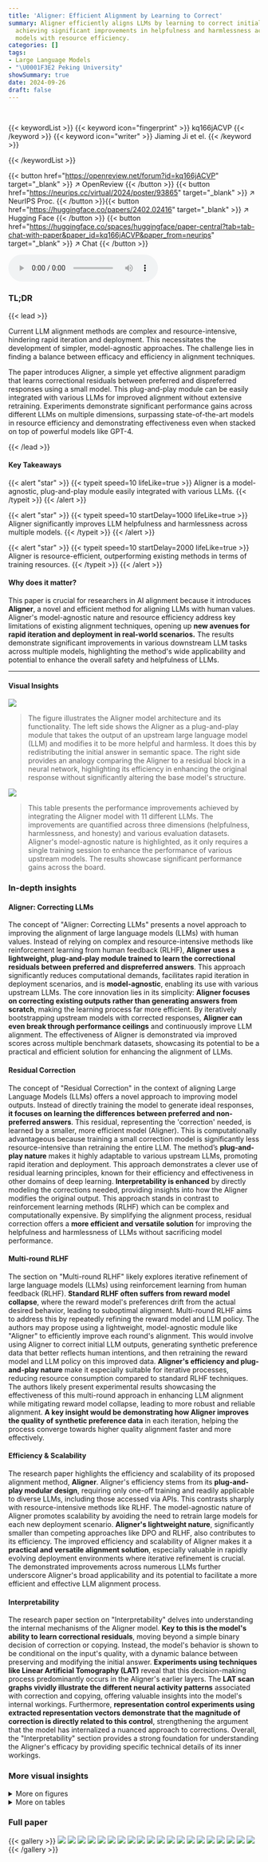 ```yaml
---
title: 'Aligner: Efficient Alignment by Learning to Correct'
summary: Aligner efficiently aligns LLMs by learning to correct initial responses,
  achieving significant improvements in helpfulness and harmlessness across various
  models with resource efficiency.
categories: []
tags:
- Large Language Models
- "\U0001F3E2 Peking University"
showSummary: true
date: 2024-09-26
draft: false
---
```


<br>

{{< keywordList >}}
{{< keyword icon="fingerprint" >}} kq166jACVP {{< /keyword >}}
{{< keyword icon="writer" >}} Jiaming Ji et el. {{< /keyword >}}
 
{{< /keywordList >}}

{{< button href="https://openreview.net/forum?id=kq166jACVP" target="_blank" >}}
↗ OpenReview
{{< /button >}}
{{< button href="https://neurips.cc/virtual/2024/poster/93865" target="_blank" >}}
↗ NeurIPS Proc.
{{< /button >}}{{< button href="https://huggingface.co/papers/2402.02416" target="_blank" >}}
↗ Hugging Face
{{< /button >}}
{{< button href="https://huggingface.co/spaces/huggingface/paper-central?tab=tab-chat-with-paper&paper_id=kq166jACVP&paper_from=neurips" target="_blank" >}}
↗ Chat
{{< /button >}}



<audio controls>
    <source src="https://ai-paper-reviewer.com/kq166jACVP/podcast.wav" type="audio/wav">
    Your browser does not support the audio element.
</audio>


### TL;DR


{{< lead >}}

Current LLM alignment methods are complex and resource-intensive, hindering rapid iteration and deployment. This necessitates the development of simpler, model-agnostic approaches.  The challenge lies in finding a balance between efficacy and efficiency in alignment techniques.

The paper introduces Aligner, a simple yet effective alignment paradigm that learns correctional residuals between preferred and dispreferred responses using a small model.  This plug-and-play module can be easily integrated with various LLMs for improved alignment without extensive retraining.  Experiments demonstrate significant performance gains across different LLMs on multiple dimensions, surpassing state-of-the-art models in resource efficiency and demonstrating effectiveness even when stacked on top of powerful models like GPT-4.

{{< /lead >}}


#### Key Takeaways

{{< alert "star" >}}
{{< typeit speed=10 lifeLike=true >}} Aligner is a model-agnostic, plug-and-play module easily integrated with various LLMs. {{< /typeit >}}
{{< /alert >}}

{{< alert "star" >}}
{{< typeit speed=10 startDelay=1000 lifeLike=true >}} Aligner significantly improves LLM helpfulness and harmlessness across multiple models. {{< /typeit >}}
{{< /alert >}}

{{< alert "star" >}}
{{< typeit speed=10 startDelay=2000 lifeLike=true >}} Aligner is resource-efficient, outperforming existing methods in terms of training resources. {{< /typeit >}}
{{< /alert >}}

#### Why does it matter?
This paper is crucial for researchers in AI alignment because it introduces **Aligner**, a novel and efficient method for aligning LLMs with human values.  Aligner's model-agnostic nature and resource efficiency address key limitations of existing alignment techniques, opening up **new avenues for rapid iteration and deployment in real-world scenarios.**  The results demonstrate significant improvements in various downstream LLM tasks across multiple models, highlighting the method's wide applicability and potential to enhance the overall safety and helpfulness of LLMs.

------
#### Visual Insights



![](https://ai-paper-reviewer.com/kq166jACVP/figures_1_1.jpg)

> The figure illustrates the Aligner model architecture and its functionality.  The left side shows the Aligner as a plug-and-play module that takes the output of an upstream large language model (LLM) and modifies it to be more helpful and harmless.  It does this by redistributing the initial answer in semantic space. The right side provides an analogy comparing the Aligner to a residual block in a neural network, highlighting its efficiency in enhancing the original response without significantly altering the base model's structure.





![](https://ai-paper-reviewer.com/kq166jACVP/tables_3_1.jpg)

> This table presents the performance improvements achieved by integrating the Aligner model with 11 different LLMs.  The improvements are quantified across three dimensions (helpfulness, harmlessness, and honesty) and various evaluation datasets.  Aligner's model-agnostic nature is highlighted, as it only requires a single training session to enhance the performance of various upstream models.  The results showcase significant performance gains across the board.





### In-depth insights


#### Aligner: Correcting LLMs
The concept of "Aligner: Correcting LLMs" presents a novel approach to improving the alignment of large language models (LLMs) with human values.  Instead of relying on complex and resource-intensive methods like reinforcement learning from human feedback (RLHF), **Aligner uses a lightweight, plug-and-play module trained to learn the correctional residuals between preferred and dispreferred answers**. This approach significantly reduces computational demands, facilitates rapid iteration in deployment scenarios, and is **model-agnostic**, enabling its use with various upstream LLMs.  The core innovation lies in its simplicity: **Aligner focuses on correcting existing outputs rather than generating answers from scratch**, making the learning process far more efficient.  By iteratively bootstrapping upstream models with corrected responses, **Aligner can even break through performance ceilings** and continuously improve LLM alignment. The effectiveness of Aligner is demonstrated via improved scores across multiple benchmark datasets, showcasing its potential to be a practical and efficient solution for enhancing the alignment of LLMs.

#### Residual Correction
The concept of "Residual Correction" in the context of aligning Large Language Models (LLMs) offers a novel approach to improving model outputs.  Instead of directly training the model to generate ideal responses, **it focuses on learning the differences between preferred and non-preferred answers**.  This residual, representing the 'correction' needed, is learned by a smaller, more efficient model (Aligner). This is computationally advantageous because training a small correction model is significantly less resource-intensive than retraining the entire LLM.  The method’s **plug-and-play nature** makes it highly adaptable to various upstream LLMs, promoting rapid iteration and deployment. This approach demonstrates a clever use of residual learning principles, known for their efficiency and effectiveness in other domains of deep learning.  **Interpretability is enhanced** by directly modeling the corrections needed, providing insights into how the Aligner modifies the original output. This approach stands in contrast to reinforcement learning methods (RLHF) which can be complex and computationally expensive. By simplifying the alignment process, residual correction offers a **more efficient and versatile solution** for improving the helpfulness and harmlessness of LLMs without sacrificing model performance.

#### Multi-round RLHF
The section on "Multi-round RLHF" likely explores iterative refinement of large language models (LLMs) using reinforcement learning from human feedback (RLHF).  **Standard RLHF often suffers from reward model collapse**, where the reward model's preferences drift from the actual desired behavior, leading to suboptimal alignment.  Multi-round RLHF aims to address this by repeatedly refining the reward model and LLM policy.  The authors may propose using a lightweight, model-agnostic module like "Aligner" to efficiently improve each round's alignment. This would involve using Aligner to correct initial LLM outputs, generating synthetic preference data that better reflects human intentions, and then retraining the reward model and LLM policy on this improved data.  **Aligner's efficiency and plug-and-play nature** make it especially suitable for iterative processes, reducing resource consumption compared to standard RLHF techniques.  The authors likely present experimental results showcasing the effectiveness of this multi-round approach in enhancing LLM alignment while mitigating reward model collapse, leading to more robust and reliable alignment.  **A key insight would be demonstrating how Aligner improves the quality of synthetic preference data** in each iteration, helping the process converge towards higher quality alignment faster and more effectively.

#### Efficiency & Scalability
The research paper highlights the efficiency and scalability of its proposed alignment method, **Aligner**.  Aligner's efficiency stems from its **plug-and-play modular design**, requiring only one-off training and readily applicable to diverse LLMs, including those accessed via APIs.  This contrasts sharply with resource-intensive methods like RLHF.  The model-agnostic nature of Aligner promotes scalability by avoiding the need to retrain large models for each new deployment scenario.  **Aligner's lightweight nature**, significantly smaller than competing approaches like DPO and RLHF, also contributes to its efficiency. The improved efficiency and scalability of Aligner makes it a **practical and versatile alignment solution**, especially valuable in rapidly evolving deployment environments where iterative refinement is crucial.  The demonstrated improvements across numerous LLMs further underscore Aligner's broad applicability and its potential to facilitate a more efficient and effective LLM alignment process.

#### Interpretability
The research paper section on "Interpretability" delves into understanding the internal mechanisms of the Aligner model.  **Key to this is the model's ability to learn correctional residuals**, moving beyond a simple binary decision of correction or copying. Instead, the model's behavior is shown to be conditional on the input's quality, with a dynamic balance between preserving and modifying the initial answer.  **Experiments using techniques like Linear Artificial Tomography (LAT)** reveal that this decision-making process predominantly occurs in the Aligner's earlier layers.  The **LAT scan graphs vividly illustrate the different neural activity patterns** associated with correction and copying, offering valuable insights into the model's internal workings.  Furthermore,  **representation control experiments using extracted representation vectors demonstrate that the magnitude of correction is directly related to this control**, strengthening the argument that the model has internalized a nuanced approach to corrections. Overall, the "Interpretability" section provides a strong foundation for understanding the Aligner's efficacy by providing specific technical details of its inner workings.


### More visual insights

<details>
<summary>More on figures
</summary>


![](https://ai-paper-reviewer.com/kq166jACVP/figures_4_1.jpg)

> This figure shows the distribution of helpfulness and harmlessness scores before and after applying Aligner-7B to different upstream models.  Panel (a) displays the distribution in the training data, highlighting the difference between preferred and dis-preferred answers. Panels (b1-b3) show how Aligner-7B shifts the distribution for different LLMs, improving helpfulness and harmlessness.  It demonstrates Aligner-7B's ability to correct for various model shortcomings, including refusal to answer and lack of alignment.


![](https://ai-paper-reviewer.com/kq166jACVP/figures_5_1.jpg)

> This figure shows the distribution shifts in helpfulness and harmlessness scores before and after applying Aligner-7B to different LLMs.  It illustrates how Aligner-7B improves the scores, especially for models that initially had low scores or exhibited problematic behaviors like refusing to answer.  The plots show the distribution of scores in the training data and then the resulting distribution after Aligner-7B's intervention for several different LLMs.


![](https://ai-paper-reviewer.com/kq166jACVP/figures_7_1.jpg)

> This figure shows the results of interpretability experiments on the Aligner model.  The LAT scan graphs (a) and (b) visualize the neural activity in different layers of the Aligner while generating responses. Graph (a) shows higher activity for correction, while (b) shows a tendency to copy the original response, indicating that the correction decision is made primarily in the early layers. Graph (c) demonstrates how manipulating the correction representation vector linearly affects the degree of correction applied by the Aligner, confirming its interpretability.


![](https://ai-paper-reviewer.com/kq166jACVP/figures_7_2.jpg)

> This figure illustrates how Aligner, a plug-and-play module, can be integrated into a multi-round RLHF (Reinforcement Learning from Human Feedback) or DPO (Direct Preference Optimization) pipeline to improve alignment.  In each round, the upstream LLM generates a response (A), which is then refined by Aligner to produce a better response (A*).  These improved responses (A*) are used to create a synthetic preference dataset for the next round of RLHF/DPO, iteratively bootstrapping the upstream model's alignment with human preferences and values. This iterative process helps mitigate reward model collapse and over-optimization that can occur in typical multi-round RLHF/DPO training.


![](https://ai-paper-reviewer.com/kq166jACVP/figures_8_1.jpg)

> The figure shows the results of a multi-round alignment pipeline using Aligner, compared to standard multi-round PPO and DPO.  The x-axis represents helpfulness, and the y-axis represents harmlessness.  Each point represents the model's performance after a round of training.  Aligner consistently improves both helpfulness and harmlessness across multiple rounds, unlike the other methods which mainly focus on helpfulness, often at the cost of increased harmfulness. This demonstrates Aligner's ability to enhance both dimensions simultaneously and its effectiveness in mitigating reward model collapse in multi-round RLHF.


![](https://ai-paper-reviewer.com/kq166jACVP/figures_14_1.jpg)

> This figure illustrates the methodology of using weak models to supervise strong models, specifically focusing on the 'Weak-to-Strong Correction via Aligner' approach.  It compares three scenarios: Super Alignment (human directly supervising a very strong AI), Weak-to-Strong Generalization (a weaker AI supervising a stronger AI), and the proposed Weak-to-Strong Correction via Aligner (where a lightweight Aligner model acts as the weak supervisor to correct and improve the outputs of a much stronger LLM, such as GPT-4 or Llama2). The figure emphasizes the scalability and reliability of the proposed method compared to direct human supervision, which becomes increasingly difficult as AI models become more powerful.


![](https://ai-paper-reviewer.com/kq166jACVP/figures_14_2.jpg)

> This figure illustrates the difference between the Weak-to-Strong Generalization and the Weak-to-Strong Correction methodologies.  The former involves a weak model generating labels for training a strong model. The latter uses Aligner, a smaller model, to correct the output of a strong model, creating training labels to further improve the strong model's performance.  This highlights the paper's approach of using a smaller, efficient model (Aligner) to enhance the alignment of larger language models.


![](https://ai-paper-reviewer.com/kq166jACVP/figures_27_1.jpg)

> This figure illustrates the data processing pipeline for creating the training dataset used in the Aligner model.  It starts with a raw corpus of prompts, which undergoes prompt quality filtering.  Then, multiple language models (LLMs) generate answers.  These are filtered for quality and duplicates, resulting in pairwise data.  Finally, multiple annotators, including human annotators, GPT-4 and Llama2-70B-Chat, provide corrections, leading to a final training dataset of 50K query-answer-correction (Q-A-C) triplets.


![](https://ai-paper-reviewer.com/kq166jACVP/figures_29_1.jpg)

> The figure shows the architecture of the Aligner module, a plug-and-play module that can be stacked on top of any upstream LLM to improve its alignment with human intentions.  The left side illustrates how Aligner redistributes the initial LLM output to produce more helpful and harmless responses. The right side draws an analogy between Aligner and a residual block in a neural network, highlighting its ability to enhance the upstream model without significantly altering its parameters.


</details>




<details>
<summary>More on tables
</summary>


![](https://ai-paper-reviewer.com/kq166jACVP/tables_6_1.jpg)
> This table presents the performance improvement achieved by integrating the Aligner model with 11 different LLMs.  The improvements are quantified across three dimensions: helpfulness, harmlessness, and honesty (3H). The table shows the average improvement percentage for each LLM and the average improvement across all tested LLMs. Note that the Aligner model only required a single training session to work across multiple models.

![](https://ai-paper-reviewer.com/kq166jACVP/tables_6_2.jpg)
> This table presents the performance improvements achieved by integrating the Aligner model with various upstream LLMs.  The results are evaluated using three metrics (Helpfulness, Harmlessness, Honesty) across multiple datasets and models.  A key highlight is that Aligner consistently improves the performance of upstream models with only one training session.

![](https://ai-paper-reviewer.com/kq166jACVP/tables_15_1.jpg)
> This table presents the performance improvements achieved by deploying the Aligner model across eleven different LLMs, evaluated on helpfulness, harmlessness, and honesty.  The results are shown as percentage increases compared to the base LLM performance for various Aligner sizes.  It demonstrates the model-agnostic nature of Aligner and its ability to improve upon diverse base models without requiring retraining.

![](https://ai-paper-reviewer.com/kq166jACVP/tables_18_1.jpg)
> This table presents the performance improvements achieved by integrating the Aligner model with 11 different LLMs.  The improvements are measured across three dimensions: helpfulness, harmlessness, and honesty (3H).  The table shows the percentage increase in these metrics for different Aligner and LLM combinations.  It highlights Aligner's model-agnostic nature, as it requires only a single training session to be effective with various models.

![](https://ai-paper-reviewer.com/kq166jACVP/tables_18_2.jpg)
> This table presents the performance improvements achieved by deploying the Aligner model across eleven different LLMs.  The evaluation is based on three dimensions (helpfulness, harmlessness, and honesty).  The table shows the percentage improvement in each of these dimensions for various Aligner sizes (2B, 7B) when combined with different upstream LLMs.  It highlights the model-agnostic and plug-and-play nature of Aligner, as only one-off training is needed for each Aligner size to significantly improve the performance of a variety of LLMs.

![](https://ai-paper-reviewer.com/kq166jACVP/tables_19_1.jpg)
> This table presents the performance improvements achieved by deploying the Aligner model across different LLMs, evaluated on the three dimensions (helpfulness, harmlessness, and honesty).  The average improvement percentage for each LLM is displayed, showing the effectiveness of Aligner across various models.  It also highlights the resource efficiency of Aligner requiring only a single training session.

![](https://ai-paper-reviewer.com/kq166jACVP/tables_20_1.jpg)
> This table presents the performance improvement achieved by integrating Aligner with various upstream LLMs.  The improvements are quantified across three dimensions: helpfulness, harmlessness, and honesty.  Aligner's model-agnostic nature is highlighted, showing consistent gains across different models using only one training session.  The average improvement percentages are reported, indicating the efficacy of Aligner in enhancing the performance of various LLMs.

![](https://ai-paper-reviewer.com/kq166jACVP/tables_21_1.jpg)
> This table presents the performance improvements achieved by integrating the Aligner model with 11 different LLMs, evaluated on the three dimensions of helpfulness, harmlessness, and honesty. The results show that Aligner consistently improves the performance of the base models across different scales and model types.  Noteworthy is that Aligner only requires one-off training to be applied to various models and achieves zero-shot improvements on unseen models.

![](https://ai-paper-reviewer.com/kq166jACVP/tables_22_1.jpg)
> This table presents the performance improvement achieved by integrating the Aligner model with eleven different LLMs.  The improvements are measured across three dimensions (helpfulness, harmlessness, and honesty) and are presented as percentage increases compared to the baseline performance of each LLM without the Aligner. The table demonstrates the model-agnostic nature of Aligner, showcasing its effectiveness in enhancing various LLMs with only a single training session.  Different sizes of Aligner models (2B, 7B, 13B) are tested.

![](https://ai-paper-reviewer.com/kq166jACVP/tables_22_2.jpg)
> This table presents the performance improvement achieved by integrating the Aligner module with various upstream LLMs.  The results are categorized by the Aligner model size (2B, 7B, 13B) and the upstream LLM used. Improvements are measured across three dimensions: helpfulness, harmlessness, and honesty, showing percentage increases from the baseline upstream model's performance. Notably, Aligner only requires one training session regardless of the upstream model, making it a highly efficient and model-agnostic alignment method.

![](https://ai-paper-reviewer.com/kq166jACVP/tables_23_1.jpg)
> This table presents the performance improvement achieved by integrating the Aligner model with 11 different LLMs, evaluated on the 3H dimensions (helpfulness, harmlessness, and honesty).  The table shows the percentage increase in each 3H metric for various Aligner and LLM combinations (Aligner-2B, Aligner-7B, etc.).  The results highlight the model-agnostic nature of Aligner, showcasing consistent performance improvements across diverse models with only one-off training.

![](https://ai-paper-reviewer.com/kq166jACVP/tables_23_2.jpg)
> This table presents the performance improvements achieved by integrating Aligner with various upstream LLMs.  It shows the percentage increase in helpfulness, harmlessness, and honesty scores across different LLMs and Aligner model sizes (2B and 7B). The results demonstrate that Aligner significantly improves the performance of various upstream models, including those available via APIs, in a model-agnostic manner and with only one-off training.

![](https://ai-paper-reviewer.com/kq166jACVP/tables_24_1.jpg)
> This table presents the performance improvements achieved by integrating the Aligner model with various Large Language Models (LLMs).  It shows the percentage increase in helpfulness, harmlessness, and honesty scores across 11 different LLMs, after applying Aligner. The results demonstrate significant improvements, highlighting Aligner's effectiveness as a model-agnostic alignment approach that doesn't require retraining the base LLMs.

![](https://ai-paper-reviewer.com/kq166jACVP/tables_25_1.jpg)
> This table presents the performance improvement achieved by integrating Aligner with 11 different LLMs across various evaluation metrics.  The results demonstrate Aligner's effectiveness in enhancing the helpfulness, harmlessness, and honesty of these models, even without needing retraining for each LLM. The average improvement across models is highlighted, showcasing Aligner's model-agnostic and plug-and-play capabilities.

![](https://ai-paper-reviewer.com/kq166jACVP/tables_26_1.jpg)
> This table presents the performance improvements achieved by integrating the Aligner model with 11 different Large Language Models (LLMs).  The improvements are measured across three dimensions: helpfulness, harmlessness, and honesty (3H). The table shows the percentage increase in each 3H dimension for each LLM when using the Aligner, highlighting the model's ability to enhance the performance of various upstream models.

![](https://ai-paper-reviewer.com/kq166jACVP/tables_26_2.jpg)
> This table presents the performance improvements achieved by deploying Aligner across 11 different LLMs, evaluated on the 3H dimensions (helpfulness, harmlessness, and honesty).  The results show percentage increases in helpfulness, harmlessness, honesty and other metrics (e-dialogue, DialogSum, Beavertails, HarmfulQA, TruthfulQA) for each LLM when Aligner is integrated.  The table is broken into sections for different Aligner sizes (2B, 7B) to show performance differences.

![](https://ai-paper-reviewer.com/kq166jACVP/tables_28_1.jpg)
> This table presents the performance improvements achieved by integrating the Aligner model with 11 different LLMs.  The improvements are measured across three dimensions (helpfulness, harmlessness, and honesty) and quantified as percentage increases over the original LLM's performance. Notably, a single Aligner training session is sufficient to enhance multiple models, highlighting its model-agnostic and efficient nature.

![](https://ai-paper-reviewer.com/kq166jACVP/tables_28_2.jpg)
> This table presents the performance improvement achieved by integrating Aligner with various upstream LLMs.  It quantifies the percentage increase across three dimensions (Helpfulness, Harmlessness, Honesty) for several different models, showcasing Aligner's model-agnostic nature and its ability to enhance performance without extensive retraining. The average performance gains are shown, highlighting Aligner's effectiveness across a range of models.

![](https://ai-paper-reviewer.com/kq166jACVP/tables_30_1.jpg)
> This table presents the performance improvements achieved by integrating Aligner with various upstream LLMs.  The improvements are measured across three dimensions (helpfulness, harmlessness, honesty) and various evaluation datasets. Notably, a single Aligner training session is sufficient for enhancing multiple models, highlighting its model-agnostic nature and efficiency.

</details>




### Full paper

{{< gallery >}}
<img src="https://ai-paper-reviewer.com/kq166jACVP/1.png" class="grid-w50 md:grid-w33 xl:grid-w25" />
<img src="https://ai-paper-reviewer.com/kq166jACVP/2.png" class="grid-w50 md:grid-w33 xl:grid-w25" />
<img src="https://ai-paper-reviewer.com/kq166jACVP/3.png" class="grid-w50 md:grid-w33 xl:grid-w25" />
<img src="https://ai-paper-reviewer.com/kq166jACVP/4.png" class="grid-w50 md:grid-w33 xl:grid-w25" />
<img src="https://ai-paper-reviewer.com/kq166jACVP/5.png" class="grid-w50 md:grid-w33 xl:grid-w25" />
<img src="https://ai-paper-reviewer.com/kq166jACVP/6.png" class="grid-w50 md:grid-w33 xl:grid-w25" />
<img src="https://ai-paper-reviewer.com/kq166jACVP/7.png" class="grid-w50 md:grid-w33 xl:grid-w25" />
<img src="https://ai-paper-reviewer.com/kq166jACVP/8.png" class="grid-w50 md:grid-w33 xl:grid-w25" />
<img src="https://ai-paper-reviewer.com/kq166jACVP/9.png" class="grid-w50 md:grid-w33 xl:grid-w25" />
<img src="https://ai-paper-reviewer.com/kq166jACVP/10.png" class="grid-w50 md:grid-w33 xl:grid-w25" />
<img src="https://ai-paper-reviewer.com/kq166jACVP/11.png" class="grid-w50 md:grid-w33 xl:grid-w25" />
<img src="https://ai-paper-reviewer.com/kq166jACVP/12.png" class="grid-w50 md:grid-w33 xl:grid-w25" />
<img src="https://ai-paper-reviewer.com/kq166jACVP/13.png" class="grid-w50 md:grid-w33 xl:grid-w25" />
<img src="https://ai-paper-reviewer.com/kq166jACVP/14.png" class="grid-w50 md:grid-w33 xl:grid-w25" />
<img src="https://ai-paper-reviewer.com/kq166jACVP/15.png" class="grid-w50 md:grid-w33 xl:grid-w25" />
<img src="https://ai-paper-reviewer.com/kq166jACVP/16.png" class="grid-w50 md:grid-w33 xl:grid-w25" />
<img src="https://ai-paper-reviewer.com/kq166jACVP/17.png" class="grid-w50 md:grid-w33 xl:grid-w25" />
<img src="https://ai-paper-reviewer.com/kq166jACVP/18.png" class="grid-w50 md:grid-w33 xl:grid-w25" />
<img src="https://ai-paper-reviewer.com/kq166jACVP/19.png" class="grid-w50 md:grid-w33 xl:grid-w25" />
<img src="https://ai-paper-reviewer.com/kq166jACVP/20.png" class="grid-w50 md:grid-w33 xl:grid-w25" />
{{< /gallery >}}